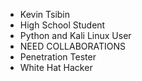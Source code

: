 - Kevin Tsibin
- High School Student
- Python and Kali Linux User
- NEED COLLABORATIONS
- Penetration Tester
- White Hat Hacker

<!---
devkevin-coder/devkevin-coder is a ✨ special ✨ repository because its `README.md` (this file) appears on your GitHub profile.
You can click the Preview link to take a look at your changes.
--->
